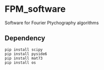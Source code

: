 # FPM_software
 Software for Fourier Ptychography algorithms


## Dependency
```
pip install scipy
pip install pyside6
pip install mat73
pip install os
```